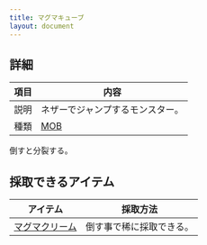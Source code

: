 ```yaml
---
title: マグマキューブ
layout: document
---
```

## 詳細

|項目|内容|
|---|---|
|説明|ネザーでジャンプするモンスター。|
|種類|[MOB](MOB)|

倒すと分裂する。

## 採取できるアイテム

|アイテム|採取方法|
|---|---|
|[マグマクリーム](マグマクリーム)|倒す事で稀に採取できる。|

